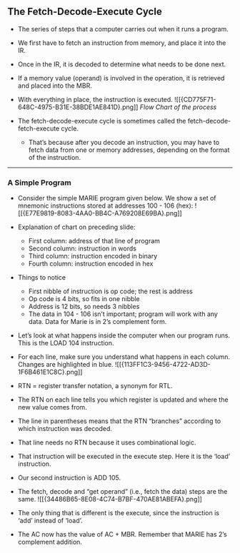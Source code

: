 ## The Fetch-Decode-Execute Cycle

- The series of steps that a computer carries out when it runs a program.
- We first have to fetch an instruction from memory, and place it into the IR.
- Once in the IR, it is decoded to determine what needs to be done next.
- If a memory value (operand) is involved in the operation, it is retrieved and placed into the MBR.
- With everything in place, the instruction is executed.
![[{CD775F71-648C-4975-B31E-38BDE1AE841D}.png]]
*Flow Chart of the process*

- The fetch-decode-execute cycle is sometimes called the fetch-decode-fetch-execute cycle.
	- That’s because after you decode an instruction, you may have to fetch data from one or memory addresses, depending on the format of the instruction.

---
### A Simple Program

- Consider the simple MARIE program given below. We show a set of mnemonic instructions stored at addresses 100 - 106 (hex):
![[{E77E9819-8083-4AA0-BB4C-A769208E69BA}.png]]
- Explanation of chart on preceding slide:
	- First column: address of that line of program
	- Second column: instruction in words
	- Third column: instruction encoded in binary
	- Fourth column: instruction encoded in hex
- Things to notice
	- First nibble of instruction is op code; the rest is address
	- Op code is 4 bits, so fits in one nibble
	- Address is 12 bits, so needs 3 nibbles
	- The data in 104 - 106 isn’t important; program will work with any data. Data for Marie is in 2’s complement form.
- Let’s look at what happens inside the computer when our program runs. This is the LOAD 104 instruction.
- For each line, make sure you understand what happens in each column. Changes are highlighted in blue.
![[{113FF1C3-9456-4722-AD3D-1F6B461E1C8C}.png]]

- RTN = register transfer notation, a synonym for RTL.
- The RTN on each line tells you which register is updated and where the new value comes from.
- The line in parentheses means that the RTN “branches” according to which instruction was decoded.
- That line needs no RTN because it uses combinational logic.
- That instruction will be executed in the execute step. Here it is the ‘load’ instruction.
- Our second instruction is ADD 105.
- The fetch, decode and “get operand” (i.e., fetch the data) steps are the same.
![[{34486B65-8E08-4C74-B7BF-470AE81ABEFA}.png]]
- The only thing that is different is the execute, since the instruction is ‘add’ instead of ‘load’.
- The AC now has the value of AC + MBR. Remember that MARIE has 2’s complement addition.